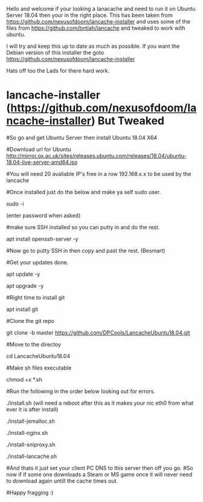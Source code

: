 Hello and welcome if your looking a lanacache and need to run it on Ubuntu Server 18.04 then your in the right place.
This has been taken from https://github.com/nexusofdoom/lancache-installer and uses some of the files from https://github.com/bntjah/lancache and tweaked to work with ubuntu.

I will try and keep this up to date as much as possible. If you want the Debian version of this installer the goto https://github.com/nexusofdoom/lancache-installer

Hats off too the Lads for there hard work.

# lancache-installer (https://github.com/nexusofdoom/lancache-installer) But Tweaked
 
#So go and get Ubuntu Server then install Ubuntu 18.04 X64
 
 #Download url for Ubuntu
http://mirror.ox.ac.uk/sites/releases.ubuntu.com/releases/18.04/ubuntu-18.04-live-server-amd64.iso
 
 #You will need 20 avaliable IP's free in a row 192.168.x.x to be used by the lancache

#Once installed just do the below and make ya self sudo user.

 sudo -i  

(enter password when asked)

#make sure SSH installed so you can putty in and do the rest.

apt install openssh-server -y

#Now go to putty SSH in then copy and past the rest. (Besmart)

#Get your updates done.

 apt update -y 
 
 apt upgrade -y

#Right time to install git

 apt install git

#Clone the git repo

 git clone -b master https://github.com/DPCools/LancacheUbuntu18.04.git

#Move to the directoy

 cd LancacheUbuntu18.04 
 
#Make sh files executable 

chmod +x *.sh 

#Run the following in the order below looking out for errors.
 
 ./install.sh   (will need a reboot after this as it makes your nic eth0 from what ever it is after install)
 
 ./install-jemalloc.sh

 ./install-nginx.sh

 ./install-sniproxy.sh

 ./install-lancache.sh

#And thats it just set your client PC DNS to this server then off you go.
#So now if if some one downloads a Steam or MS game once  it will never need to download again untill the cache times out.

#Happy fragging :) 

